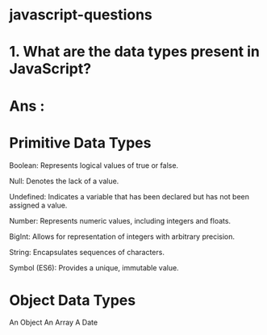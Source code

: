 # javascript-questions
# 1. What are the data types present in JavaScript?
# Ans :
# Primitive Data Types
Boolean: Represents logical values of true or false.

Null: Denotes the lack of a value.

Undefined: Indicates a variable that has been declared but has not been assigned a value.

Number: Represents numeric values, including integers and floats.

BigInt: Allows for representation of integers with arbitrary precision.

String: Encapsulates sequences of characters.

Symbol (ES6): Provides a unique, immutable value.
# Object Data Types
An Object
An Array
A Date
